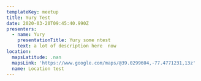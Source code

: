 ```yaml
---
templateKey: meetup
title: Yury Test
date: 2020-03-20T09:45:40.990Z
presenters:
  - name: Yury
    presentationTitle: Yury some ntest
    text: a lot of description here  now
location:
  mapsLatitude: .nan
  mapsLink: 'https://www.google.com/maps/@39.0299604,-77.4771231,13z'
  name: Location test
---
```


